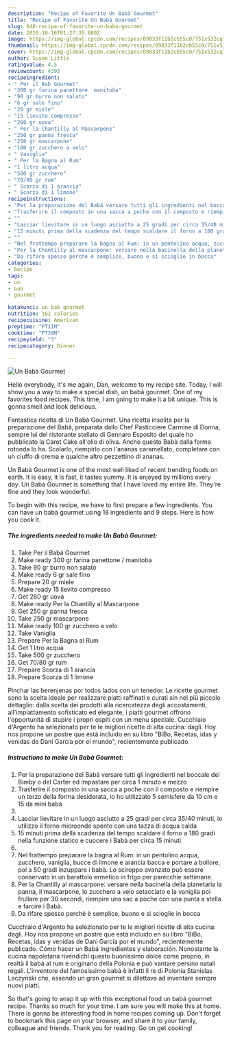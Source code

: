 ```yaml
---
description: "Recipe of Favorite Un Babà Gourmet"
title: "Recipe of Favorite Un Babà Gourmet"
slug: 648-recipe-of-favorite-un-baba-gourmet
date: 2020-10-16T01:27:35.880Z
image: https://img-global.cpcdn.com/recipes/09833f11b2cb55c0/751x532cq70/un-baba-gourmet-recipe-main-photo.jpg
thumbnail: https://img-global.cpcdn.com/recipes/09833f11b2cb55c0/751x532cq70/un-baba-gourmet-recipe-main-photo.jpg
cover: https://img-global.cpcdn.com/recipes/09833f11b2cb55c0/751x532cq70/un-baba-gourmet-recipe-main-photo.jpg
author: Susan Little
ratingvalue: 4.5
reviewcount: 4393
recipeingredient:
- " Per il Bab Gourmet"
- "300 gr farina panettone  manitoba"
- "90 gr burro non salato"
- "6 gr sale fino"
- "20 gr miele"
- "15 lievito compresso"
- "260 gr uova"
- " Per la Chantilly al Mascarpone"
- "250 gr panna fresca"
- "250 gr mascarpone"
- "100 gr zucchero a velo"
- " Vaniglia"
- " Per la Bagna al Rum"
- "1 litro acqua"
- "500 gr zucchero"
- "70/80 gr rum"
- " Scorza di 1 arancia"
- " Scorza di 1 limone"
recipeinstructions:
- "Per la preparazione del Babá versare tutti gli ingredienti nel boccale del Bimby o del Carter ed impastare per circa 1 minuto e mezzo"
- "Trasferire il composto in una sacca a poche con il composto e riempire un terzo della forma desiderata, io ho utilizzato 5 semisfere da 10 cm e 15 da mini babà"
- ""
- "Lasciar lievitare in un luogo asciutto a 25 gradi per circa 35/40 minuti, io utilizzo il forno microonde spento con una tazza di acqua calda"
- "15 minuti prima della scadenza del tempo scaldare il forno a 180 gradi nella funzione statico e cuocere i Babà per circa 15 minuti"
- ""
- "Nel frattempo preparare la bagna al Rum: in un pentolino acqua, zucchero, vaniglia, bucce di limone e arancia bacca e portare a bollore, poi a 50 gradi inzuppare i babà. Lo sciroppo avanzato può essere conservato in un barattolo ermetico in frigo per parecchie settimane."
- "Per la Chantilly al mascarpone: versare nella bacinella della planetaria la panna, il mascarpone, lo zucchero a velo setacciato e la vaniglia poi frullare per 30 secondi, riempire una sac a poche con una punta a stella e farcire i Babà."
- "Da rifare spesso perché è semplice, buono e si scioglie in bocca"
categories:
- Recipe
tags:
- un
- bab
- gourmet

katakunci: un bab gourmet 
nutrition: 161 calories
recipecuisine: American
preptime: "PT11M"
cooktime: "PT39M"
recipeyield: "3"
recipecategory: Dinner

---
```



![Un Babà Gourmet](https://img-global.cpcdn.com/recipes/09833f11b2cb55c0/751x532cq70/un-baba-gourmet-recipe-main-photo.jpg)

Hello everybody, it's me again, Dan, welcome to my recipe site. Today, I will show you a way to make a special dish, un babà gourmet. One of my favorites food recipes. This time, I am going to make it a bit unique. This is gonna smell and look delicious.

Fantastica ricetta di Un Babà Gourmet. Una ricetta insolita per la preparazione del Babà, preparata dallo Chef Pasticciere Carmine di Donna, sempre lui del ristorante stellato di Gennaro Esposito del quale ho pubblicato la Carot Cake all&#39;olio di oliva. Anche questo Babà dalla forma rotonda lo ha. Scolarlo, riempirlo con l&#39;ananas caramellato, completare con un ciuffo di crema e qualche altro pezzettino di ananas.

Un Babà Gourmet is one of the most well liked of recent trending foods on earth. It is easy, it is fast, it tastes yummy. It is enjoyed by millions every day. Un Babà Gourmet is something that I have loved my entire life. They're fine and they look wonderful.


To begin with this recipe, we have to first prepare a few ingredients. You can have un babà gourmet using 18 ingredients and 9 steps. Here is how you cook it.

<!--inarticleads1-->

##### The ingredients needed to make Un Babà Gourmet:

1. Take  Per il Babà Gourmet
1. Make ready 300 gr farina panettone / manitoba
1. Take 90 gr burro non salato
1. Make ready 6 gr sale fino
1. Prepare 20 gr miele
1. Make ready 15 lievito compresso
1. Get 260 gr uova
1. Make ready  Per la Chantilly al Mascarpone
1. Get 250 gr panna fresca
1. Take 250 gr mascarpone
1. Make ready 100 gr zucchero a velo
1. Take  Vaniglia
1. Prepare  Per la Bagna al Rum
1. Get 1 litro acqua
1. Take 500 gr zucchero
1. Get 70/80 gr rum
1. Prepare  Scorza di 1 arancia
1. Prepare  Scorza di 1 limone


Pinchar las berenjenas por todos lados con un tenedor. Le ricette gourmet sono la scelta ideale per realizzare piatti raffinati e curati sin nel più piccolo dettaglio: dalla scelta dei prodotti alla ricercatezza degli accostamenti, all&#39;impiattamento sofisticato ed elegante, i piatti gourmet offrono l&#39;opportunità di stupire i propri ospiti con un menu speciale. Cucchiaio d&#39;Argento ha selezionato per te le migliori ricette di alta cucina: dagli. Hoy nos propone un postre que está incluido en su libro &#34;BiBo, Recetas, idas y venidas de Dani García por el mundo&#34;, recientemente publicado. 

<!--inarticleads2-->

##### Instructions to make Un Babà Gourmet:

1. Per la preparazione del Babá versare tutti gli ingredienti nel boccale del Bimby o del Carter ed impastare per circa 1 minuto e mezzo
1. Trasferire il composto in una sacca a poche con il composto e riempire un terzo della forma desiderata, io ho utilizzato 5 semisfere da 10 cm e 15 da mini babà
1. 
1. Lasciar lievitare in un luogo asciutto a 25 gradi per circa 35/40 minuti, io utilizzo il forno microonde spento con una tazza di acqua calda
1. 15 minuti prima della scadenza del tempo scaldare il forno a 180 gradi nella funzione statico e cuocere i Babà per circa 15 minuti
1. 
1. Nel frattempo preparare la bagna al Rum: in un pentolino acqua, zucchero, vaniglia, bucce di limone e arancia bacca e portare a bollore, poi a 50 gradi inzuppare i babà. Lo sciroppo avanzato può essere conservato in un barattolo ermetico in frigo per parecchie settimane.
1. Per la Chantilly al mascarpone: versare nella bacinella della planetaria la panna, il mascarpone, lo zucchero a velo setacciato e la vaniglia poi frullare per 30 secondi, riempire una sac a poche con una punta a stella e farcire i Babà.
1. Da rifare spesso perché è semplice, buono e si scioglie in bocca


Cucchiaio d&#39;Argento ha selezionato per te le migliori ricette di alta cucina: dagli. Hoy nos propone un postre que está incluido en su libro &#34;BiBo, Recetas, idas y venidas de Dani García por el mundo&#34;, recientemente publicado. Cómo hacer un Babá Ingredientes y elaboración. Nonostante la cucina napoletana rivendichi questo buonissimo dolce come proprio, in realtà il babà al rum è originario della Polonia e può vantare persino natali regali. L&#39;inventore del famosissimo babà è infatti il re di Polonia Stanislas Leczynski che, essendo un gran gourmet si dilettava ad inventare sempre nuovi piatti. 

So that's going to wrap it up with this exceptional food un babà gourmet recipe. Thanks so much for your time. I am sure you will make this at home. There is gonna be interesting food in home recipes coming up. Don't forget to bookmark this page on your browser, and share it to your family, colleague and friends. Thank you for reading. Go on get cooking!
